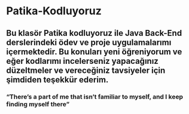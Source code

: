# Patika-Kodluyoruz

## Bu klasör Patika kodluyoruz ile Java Back-End derslerindeki ödev ve proje uygulamalarımı içermektedir. Bu konuları yeni öğreniyorum ve eğer kodlarımı incelerseniz yapacağınız düzeltmeler ve vereceğiniz tavsiyeler için şimdiden teşekkür ederim.

### “There’s a part of me that isn’t familiar to myself, and I keep finding myself there”

